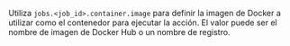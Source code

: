 Utiliza `jobs.<job_id>.container.image` para definir la imagen de Docker a utilizar como el contenedor para ejecutar la acción. El valor puede ser el nombre de imagen de Docker Hub o un nombre de registro.
